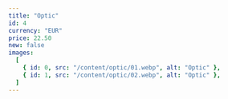 ```yaml
---
title: "Optic"
id: 4
currency: "EUR"
price: 22.50
new: false
images:
  [
    { id: 0, src: "/content/optic/01.webp", alt: "Optic" },
    { id: 1, src: "/content/optic/02.webp", alt: "Optic" },
  ]
---
```

